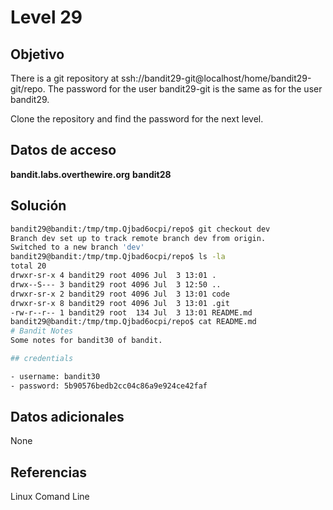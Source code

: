 # Level 29

## Objetivo
There is a git repository at ssh://bandit29-git@localhost/home/bandit29-git/repo. The password for the user bandit29-git is the same as for the user bandit29.

Clone the repository and find the password for the next level.

## Datos de acceso
**bandit.labs.overthewire.org**
**bandit28**

## Solución

```bash
bandit29@bandit:/tmp/tmp.Qjbad6ocpi/repo$ git checkout dev
Branch dev set up to track remote branch dev from origin.
Switched to a new branch 'dev'
bandit29@bandit:/tmp/tmp.Qjbad6ocpi/repo$ ls -la
total 20
drwxr-sr-x 4 bandit29 root 4096 Jul  3 13:01 .
drwx--S--- 3 bandit29 root 4096 Jul  3 12:50 ..
drwxr-sr-x 2 bandit29 root 4096 Jul  3 13:01 code
drwxr-sr-x 8 bandit29 root 4096 Jul  3 13:01 .git
-rw-r--r-- 1 bandit29 root  134 Jul  3 13:01 README.md
bandit29@bandit:/tmp/tmp.Qjbad6ocpi/repo$ cat README.md 
# Bandit Notes
Some notes for bandit30 of bandit.

## credentials

- username: bandit30
- password: 5b90576bedb2cc04c86a9e924ce42faf
```

## Datos adicionales
None
## Referencias
Linux Comand Line